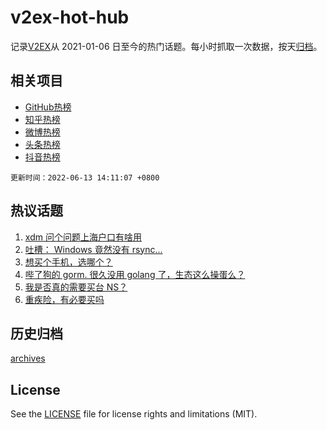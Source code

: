 # v2ex-hot-hub

 记录[V2EX](https://www.v2ex.com/)从 2021-01-06 日至今的热门话题。每小时抓取一次数据，按天[归档](archives)。
 
 ## 相关项目

- [GitHub热榜](https://github.com/lonnyzhang423/github-hot-hub)
- [知乎热榜](https://github.com/lonnyzhang423/zhihu-hot-hub)
- [微博热榜](https://github.com/lonnyzhang423/weibo-hot-hub)
- [头条热榜](https://github.com/lonnyzhang423/toutiao-hot-hub)
- [抖音热榜](https://github.com/lonnyzhang423/douyin-hot-hub)


 `更新时间：2022-06-13 14:11:07 +0800`

## 热议话题

1. [xdm 问个问题上海户口有啥用](https://www.v2ex.com/t/859060)
1. [吐槽： Windows 竟然没有 rsync...](https://www.v2ex.com/t/859114)
1. [想买个手机，选哪个？](https://www.v2ex.com/t/859181)
1. [哔了狗的 gorm. 很久没用 golang 了，生态这么操蛋么？](https://www.v2ex.com/t/859178)
1. [我是否真的需要买台 NS？](https://www.v2ex.com/t/859189)
1. [重疾险，有必要买吗](https://www.v2ex.com/t/859187)

## 历史归档

[archives](archives)

## License

See the [LICENSE](LICENSE) file for license rights and limitations (MIT).
